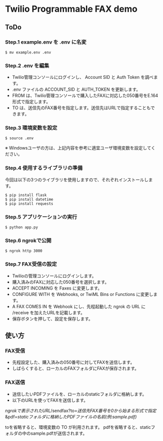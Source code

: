 # Twilio Programmable FAX demo

## ToDo

### Step.1 example.env を .env に名変

```
$ mv example.env .env
```

### Step.2 .env を編集

- Twilio管理コンソールにログインし、 Account SID と Auth Token を調べます。
- .env ファイルの ACCOUNT_SID と AUTH_TOKEN を更新します。
- FROM は、Twilio管理コンソールで購入したFAXに対応した050番号をE.164形式で指定します。
- TO は、送信先のFAX番号を指定します。送信先はURLで指定することもできます。

### Step.3 環境変数を設定

```
$ source .env
```

※ Windowsユーザの方は、上記内容を参考に適宜ユーザ環境変数を設定してください。

### Step.4 使用するライブラリの準備

今回は以下の3つのライブラリを使用しますので、それぞれインストールします。

```
$ pip install flask
$ pip install datetime
$ pip install requests
```

### Step.5 アプリケーションの実行

```
$ python app.py
```

### Step.6 ngrokで公開

```
$ ngrok http 3000
```

### Step.7 FAX受信の設定

- Twilioの管理コンソールにログインします。
- 購入済みのFAXに対応した050番号を選択します。
- ACCEPT INCOMING を Faxes に変更します。
- CONFIGURE WITH を Webhooks, or TwiML Bins or Functions に変更します。
- A FAX COMES IN を Webhook にし、先程起動した ngrok の URL に /receive を加えたURLを記載します。
- 保存ボタンを押して、設定を保存します。

## 使い方

### FAX受信

- 先程設定した、購入済みの050番号に対してFAXを送信します。
- しばらくすると、ローカルのFAXフォルダにFAXが保存されます。

### FAX送信

- 送信したいPDFファイルを、ローカルのstaticフォルダに格納します。
- 以下のURLを使ってFAXを送信します。

*ngrokで表示されたURL*/sendfax?to=*送信先FAX番号を0から始まる形式で指定*&pdf=*staticフォルダに格納したPDFファイルの名前(例:sample.pdf)*

toを省略すると、環境変数の TO が利用されます。
pdfを省略すると、staticフォルダの中のsample.pdfが送信されます。
